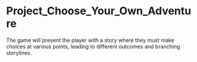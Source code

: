 # Project_Choose_Your_Own_Adventure
The game will present the player with a story where they must make choices at various points, leading to different outcomes and branching storylines.

